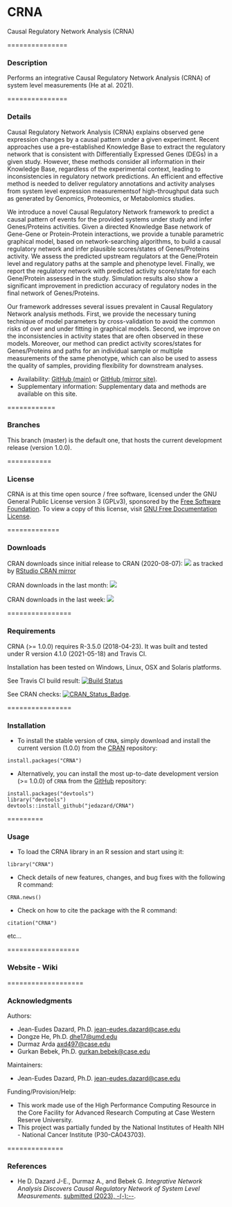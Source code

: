 # CRNA
Causal Regulatory Network Analysis (CRNA)


===============
### Description

Performs an integrative Causal Regulatory Network Analysis (CRNA) of system level measurements (He at al. 2021).


===============
### Details

Causal Regulatory Network Analysis (CRNA) explains observed gene expression changes by a causal pattern under a given experiment. 
Recent approaches use a pre-established Knowledge Base to extract the regulatory network that is consistent with Differentially 
Expressed Genes (DEGs) in a given study. However, these methods consider all information in their Knowledge Base, regardless of 
the experimental context, leading to inconsistencies in regulatory network predictions. An efficient and effective method is needed 
to deliver regulatory annotations and activity analyses from system level expression measurementsof high-throughput data such as 
generated by Genomics, Proteomics, or Metabolomics studies. 

We introduce a novel Causal Regulatory Network framework to predict a causal pattern of events for the provided systems under study 
and infer Genes/Proteins activities. Given a directed Knowledge Base network of Gene-Gene or Protein-Protein interactions, we provide 
a tunable parametric graphical model, based on network-searching algorithms, to build a causal regulatory network and infer plausible 
scores/states of Genes/Proteins activity. We assess the predicted upstream regulators at the Gene/Protein level and regulatory paths 
at the sample and phenotype level. Finally, we report the regulatory network with predicted activity score/state for each Gene/Protein 
assessed in the study. Simulation results also show a significant improvement in prediction accuracy of regulatory nodes in the final 
network of Genes/Proteins. 

Our framework addresses several issues prevalent in Causal Regulatory Network analysis methods. First, we provide the necessary tuning 
technique of model parameters by cross-validation to avoid the common risks of over and under fitting in graphical models. Second, 
we improve on the inconsistencies in activity states that are often observed in these models. Moreover, our method can predict activity 
scores/states for Genes/Proteins and paths for an individual sample or multiple measurements of the same phenotype, which can also be 
used to assess the quality of samples, providing flexibility for downstream analyses.

* Availability: [GitHub (main)](https://github.com/bebeklab/CRNA) or [GitHub (mirror site)](https://github.com/jedazard/CRNA).
* Supplementary information: Supplementary data and methods are available on this site.


============
### Branches

This branch (master) is the  default one, that hosts the current development release (version 1.0.0).

===========
### License

CRNA is at this time open source / free software, licensed under the GNU General Public License version 3 (GPLv3), 
sponsored by the [Free Software Foundation](https://www.fsf.org/). To view a copy of this license, visit 
[GNU Free Documentation License](https://www.gnu.org/licenses/gpl-3.0.html).


=============
### Downloads

CRAN downloads since initial release to CRAN (2020-08-07):
[![](https://cranlogs.r-pkg.org/badges/grand-total/CRNA)](https://CRAN.R-project.org/package=CRNA)
as tracked by [RStudio CRAN mirror](http://cran-logs.rstudio.com/)

CRAN downloads in the last month:
[![](https://cranlogs.r-pkg.org/badges/last-month/CRNA)](https://CRAN.R-project.org/package=CRNA)

CRAN downloads in the last week:
[![](https://cranlogs.r-pkg.org/badges/last-week/CRNA)](https://CRAN.R-project.org/package=CRNA)


================
### Requirements

CRNA (>= 1.0.0) requires R-3.5.0 (2018-04-23). It was built and tested under R version 4.1.0 (2021-05-18) and Travis CI. 

Installation has been tested on Windows, Linux, OSX and Solaris platforms. 

See Travis CI build result:
[![Build Status](https://app.app.travis-ci.com/jedazard/CRNA.png?branch=master)](https://app.app.travis-ci.com/jedazard/CRNA)

See CRAN checks:
[![CRAN_Status_Badge](https://www.r-pkg.org/badges/version/CRNA)](https://cran.r-project.org/web/checks/check_results_CRNA.html).


================
### Installation

* To install the stable version of `CRNA`, simply download and install the current version (1.0.0) from the [CRAN](https://CRAN.R-project.org/package=CRNA) 
repository:

```{r}
install.packages("CRNA")
```

* Alternatively, you can install the most up-to-date development version (>= 1.0.0) of `CRNA` from the [GitHub](https://github.com/jedazard/CRNA) repository:

```{r}
install.packages("devtools")
library("devtools")
devtools::install_github("jedazard/CRNA")
```

=========
### Usage

* To load the CRNA library in an R session and start using it:

```{r}
library("CRNA")
```

* Check details of new features, changes, and bug fixes with the following R command:

```{r}
CRNA.news()
```

* Check on how to cite the package with the R command:

```{r}
citation("CRNA")
```

etc...


==================
### Website - Wiki


===================
### Acknowledgments

Authors: 
   + Jean-Eudes Dazard, Ph.D. <jean-eudes.dazard@case.edu>
   + Dongze He, Ph.D. <dhe17@umd.edu>
   + Durmaz Arda <axd497@case.edu>
   + Gurkan Bebek, Ph.D. <gurkan.bebek@case.edu>

Maintainers: 
   + Jean-Eudes Dazard, Ph.D. <jean-eudes.dazard@case.edu>

Funding/Provision/Help:   
   + This work made use of the High Performance Computing Resource in the Core Facility for Advanced Research Computing at Case Western Reserve University. 
   + This project was partially funded by the National Institutes of Health NIH - National Cancer Institute (P30-CA043703).


==============
### References

   + He D. Dazard J-E., Durmaz A., and Bebek G. 
   *Integrative Network Analysis Discovers Causal Regulatory Network of System Level Measurements*. 
   [submitted (2023), -(-):--]().
